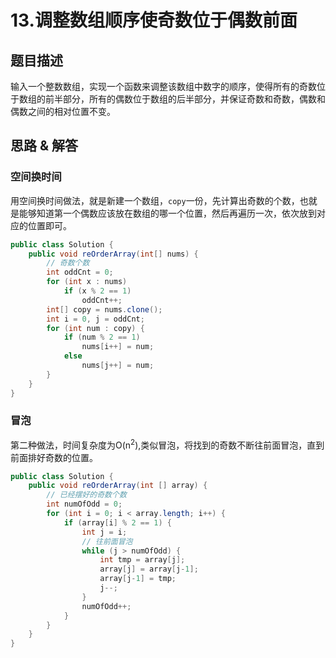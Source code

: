# 13.调整数组顺序使奇数位于偶数前面
## 题目描述
输入一个整数数组，实现一个函数来调整该数组中数字的顺序，使得所有的奇数位于数组的前半部分，所有的偶数位于数组的后半部分，并保证奇数和奇数，偶数和偶数之间的相对位置不变。

## 思路 & 解答

### 空间换时间
用空间换时间做法，就是新建一个数组，`copy`一份，先计算出奇数的个数，也就是能够知道第一个偶数应该放在数组的哪一个位置，然后再遍历一次，依次放到对应的位置即可。
```java
public class Solution {
    public void reOrderArray(int[] nums) {
        // 奇数个数
        int oddCnt = 0;
        for (int x : nums)
            if (x % 2 == 1)
                oddCnt++;
        int[] copy = nums.clone();
        int i = 0, j = oddCnt;
        for (int num : copy) {
            if (num % 2 == 1)
                nums[i++] = num;
            else
                nums[j++] = num;
        }
    }
}
```
### 冒泡
第二种做法，时间复杂度为O(n<sup>2</sup>),类似冒泡，将找到的奇数不断往前面冒泡，直到前面排好奇数的位置。
```java
public class Solution {
    public void reOrderArray(int [] array) {
        // 已经摆好的奇数个数
        int numOfOdd = 0;
        for (int i = 0; i < array.length; i++) {
            if (array[i] % 2 == 1) {
                int j = i;
                // 往前面冒泡
                while (j > numOfOdd) {
                    int tmp = array[j];
                    array[j] = array[j-1];
                    array[j-1] = tmp;
                    j--;
                }
                numOfOdd++;
            }
        }
    }
}
```
